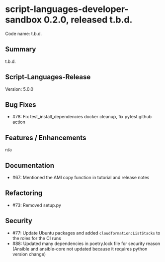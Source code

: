 # script-languages-developer-sandbox 0.2.0, released t.b.d.

Code name: t.b.d.

## Summary

t.b.d.

## Script-Languages-Release

Version: 5.0.0

## Bug Fixes
 
 - #78: Fix test_install_dependencies docker cleanup, fix pytest github action

## Features / Enhancements

n/a

## Documentation

 - #67: Mentioned the AMI copy function in tutorial and release notes

## Refactoring

 - #73: Removed setup.py

## Security

 - #77: Update Ubuntu packages and added `cloudformation:ListStacks` to the roles for the CI runs
 - #88: Updated many dependencies in poetry.lock file for security reason (Ansible and ansible-core not updated because it requires python version change)

